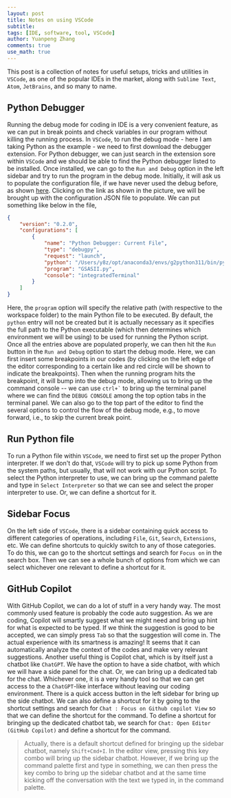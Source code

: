 ```yaml
---
layout: post
title: Notes on using VSCode
subtitle:
tags: [IDE, software, tool, VSCode]
author: Yuanpeng Zhang
comments: true
use_math: true
---
```


This post is a collection of notes for useful setups, tricks and utilities in `VSCode`, as one of the popular IDEs in the market, along with
`Sublime Text`, `Atom`, `JetBrains`, and so many to name.

## Python Debugger

Running the debug mode for coding in IDE is a very convenient feature, as we can put in break points and check variables in our program without killing the running process. In `VSCode`, to run the debug mode - here I am taking Python as the example - we need to first download the debugger extension. For Python debugger, we can just search in the extension sore within `VSCode` and we should be able to find the Python debugger listed to be installed. Once installed, we can go to the `Run and Debug` option in the left sidebar and try to run the program in the debug mode. Initially, it will ask us to populate the configuration file, if we have never used the debug before, as shown [here](https://code.visualstudio.com/assets/docs/python/debugging/debug-start.png). Clicking on the link as shown in the picture, we will be brought up with the configuration JSON file to populate. We can put something like below in the file,

```json
{
    "version": "0.2.0",
    "configurations": [
        {
            "name": "Python Debugger: Current File",
            "type": "debugpy",
            "request": "launch",
            "python": "/Users/y8z/opt/anaconda3/envs/g2python311/bin/python",
            "program": "GSASII.py",
            "console": "integratedTerminal"
        }
    ]
}
```

Here, the `program` option will specify the relative path (with respective to the workspace folder) to the main Python file to be executed. By default, the `python` entry will not be created but it is actually necessary as it specifies the full path to the Python executable (which then determines which environment we will be using) to be used for running the Python script. Once all the entries above are populated properly, we can then hit the `Run` button in the `Run and Debug` option to start the debug mode. Here, we can first insert some breakpoints in our codes (by clicking on the left edge of the editor corresponding to a certain like and red circle will be shown to indicate the breakpoints). Then when the running program hits the breakpoint, it will bump into the debug mode, allowing us to bring up the command console -- we can use ``` ctrl+` ``` to bring up the terminal panel where we can find the `DEBUG CONSOLE` among the top option tabs in the terminal panel. We can also go to the top part of the editor to find the several options to control the flow of the debug mode, e.g., to move forward, i.e., to skip the current break point.

## Run Python file

To run a Python file within `VSCode`, we need to first set up the proper Python interpreter. If we don't do that, `VSCode` will try to pick up some Python from the system paths, but usually, that will not work with our Python script. To select the Python interpreter to use, we can bring up the command palette and type in `Select Interpreter` so that we can see and select the proper interpreter to use. Or, we can define a shortcut for it.

## Sidebar Focus

On the left side of `VSCode`, there is a sidebar containing quick access to different categories of operations, including `File`, `Git`, `Search`, `Extensions`, etc. We can define shortcuts to quickly switch to any of those categories. To do this, we can go to the shortcut settings and search for `Focus on` in the search box. Then we can see a whole bunch of options from which we can select whichever one relevant to define a shortcut for it.

## GitHub Copilot

With GitHub Copilot, we can do a lot of stuff in a very handy way. The most commonly used feature is probably the code auto suggestion. As we are coding, Copilot will smartly suggest what we might need and bring up hint for what is expected to be typed. If we think the suggestion is good to be accepted, we can simply press `Tab` so that the suggestion will come in. The actual experience with its smartness is amazing! It seems that it can automatically analyze the context of the codes and make very relevant suggestions. Another useful thing is Copilot chat, which is by itself just a chatbot like `ChatGPT`. We have the option to have a side chatbot, with which we will have a side panel for the chat. Or, we can bring up a dedicated tab for the chat. Whichever one, it is a very handy tool so that we can get access to the a `ChatGPT`-like interface without leaving our coding environment. There is a quick access button in the left sidebar for bring up the side chatbot. We can also define a shortcut for it by going to the shortcut settings and search for `Chat : Focus on Github copilot View` so that we can define the shortcut for the command. To define a shortcut for bringing up the dedicated chatbot tab, we search for `Chat: Open Editor (GitHub Copilot)` and define a shortcut for the command.

> Actually, there is a default shortcut defined for bringing up the sidebar chatbot, namely `Shift+Cmd+I`. In the editor view, pressing this key combo will bring up the sidebar chatbot. However, if we bring up the command palette first and type in something, we can then press the key combo to bring up the sidebar chatbot and at the same time kicking off the conversation with the text we typed in, in the command palette.